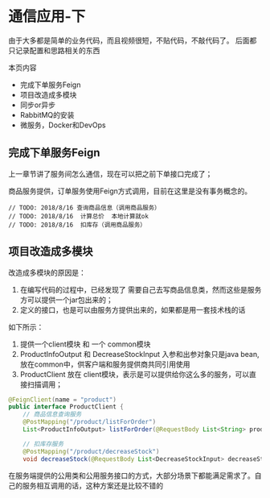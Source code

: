# 通信应用-下

由于大多都是简单的业务代码，而且视频很短，不贴代码，不敲代码了。 后面都只记录配置和思路相关的东西

本页内容
* 完成下单服务Feign
* 项目改造成多模块
* 同步or异步
* RabbitMQ的安装
* 微服务，Docker和DevOps

## 完成下单服务Feign

上一章节讲了服务间怎么通信，现在可以把之前下单接口完成了；

商品服务提供，订单服务使用Feign方式调用，目前在这里是没有事务概念的。

```
// TODO: 2018/8/16 查询商品信息（调用商品服务）
// TODO: 2018/8/16  计算总价  本地计算就ok
// TODO: 2018/8/16  扣库存（调用商品服务）
```

## 项目改造成多模块

改造成多模块的原因是：

1. 在编写代码的过程中，已经发现了 需要自己去写商品信息类，然而这些是服务方可以提供一个jar包出来的；
2. 定义的接口，也是可以由服务方提供出来的，如果都是用一套技术栈的话

如下所示：

1. 提供一个client模块 和 一个 common模块
2. ProductInfoOutput 和 DecreaseStockInput 入参和出参对象只是java bean,放在common中，供客户端和服务提供商共同引用使用
3. ProductClient 放在 client模块，表示是可以提供给你这么多的服务，可以直接扫描调用；

```java
@FeignClient(name = "product")
public interface ProductClient {
    // 商品信息查询服务
    @PostMapping("/product/listForOrder")
    List<ProductInfoOutput> listForOrder(@RequestBody List<String> productIdList);

    // 扣库存服务
    @PostMapping("/product/decreaseStock")
    void decreaseStock(@RequestBody List<DecreaseStockInput> decreaseStockInputList);
```

在服务端提供的公用类和公用服务接口的方式，大部分场景下都能满足需求了。自己的服务相互调用的话，这种方案还是比较不错的
